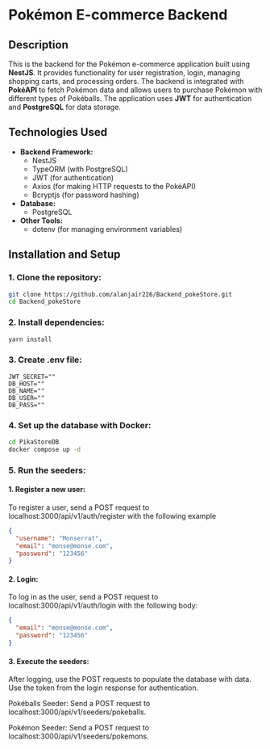 # Pokémon E-commerce Backend

## Description
This is the backend for the Pokémon e-commerce application built using **NestJS**. It provides functionality for user registration, login, managing shopping carts, and processing orders. The backend is integrated with **PokéAPI** to fetch Pokémon data and allows users to purchase Pokémon with different types of Pokéballs. The application uses **JWT** for authentication and **PostgreSQL** for data storage.

## Technologies Used
- **Backend Framework:**
  - NestJS
  - TypeORM (with PostgreSQL)
  - JWT (for authentication)
  - Axios (for making HTTP requests to the PokéAPI)
  - Bcryptjs (for password hashing)
- **Database:**
  - PostgreSQL
- **Other Tools:**
  - dotenv (for managing environment variables)

## Installation and Setup

### 1. Clone the repository:
```bash
git clone https://github.com/alanjair226/Backend_pokeStore.git
cd Backend_pokeStore
```
### 2. Install dependencies:
```bash
yarn install
```
### 3. Create .env file:
```env
JWT_SECRET=""
DB_HOST=""
DB_NAME=""
DB_USER=""
DB_PASS=""
```
### 4. Set up the database with Docker:
```bash
cd PikaStoreDB
docker compose up -d
```

### 5. Run the seeders:

#### 1. Register a new user:
To register a user, send a POST request to localhost:3000/api/v1/auth/register with the following example
```json
{
  "username": "Monserrat",
  "email": "monse@monse.com",
  "password": "123456"
}
```
#### 2. Login:
To log in as the user, send a POST request to localhost:3000/api/v1/auth/login with the following body:
```json
{
  "email": "monse@monse.com",
  "password": "123456"
}
```

#### 3. Execute the seeders:
After logging, use the POST requests to populate the database with data. Use the token from the login response for authentication.

Pokéballs Seeder: Send a POST request to localhost:3000/api/v1/seeders/pokeballs.

Pokémon Seeder: Send a POST request to localhost:3000/api/v1/seeders/pokemons.
